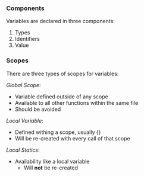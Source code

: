 ### Components
Variables are declared in three components:
1. Types
2. Identifiers
3. Value

### Scopes
There are three types of scopes for variables:

*Global Scope*:
- Variable defined outside of any scope
- Available to all other functions within the same file
- Should be avoided

*Local Variable*:
- Defined withing a scope, usually {}
- Will be re-created with every call of that scope

*Local Statics*:
- Availability like a local variable
	- Will __not__ be re-created